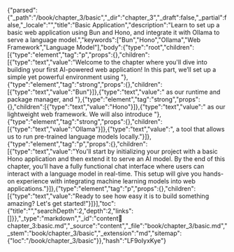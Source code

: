{"parsed":{"_path":"/book/chapter_3/basic","_dir":"chapter_3","_draft":false,"_partial":false,"_locale":"","title":"Basic Application","description":"Learn to set up a basic web application using Bun and Hono, and integrate it with Ollama to serve a language model.","keywords":["Bun","Hono","Ollama","Web Framework","Language Model"],"body":{"type":"root","children":[{"type":"element","tag":"p","props":{},"children":[{"type":"text","value":"Welcome to the chapter where you'll dive into building your first AI-powered web application! In this part, we’ll set up a simple yet powerful environment using "},{"type":"element","tag":"strong","props":{},"children":[{"type":"text","value":"Bun"}]},{"type":"text","value":" as our runtime and package manager, and "},{"type":"element","tag":"strong","props":{},"children":[{"type":"text","value":"Hono"}]},{"type":"text","value":" as our lightweight web framework. We will also introduce "},{"type":"element","tag":"strong","props":{},"children":[{"type":"text","value":"Ollama"}]},{"type":"text","value":", a tool that allows us to run pre-trained language models locally."}]},{"type":"element","tag":"p","props":{},"children":[{"type":"text","value":"You'll start by initializing your project with a basic Hono application and then extend it to serve an AI model. By the end of this chapter, you’ll have a fully functional chat interface where users can interact with a language model in real-time. This setup will give you hands-on experience with integrating machine learning models into web applications."}]},{"type":"element","tag":"p","props":{},"children":[{"type":"text","value":"Ready to see how easy it is to build something amazing? Let's get started!"}]}],"toc":{"title":"","searchDepth":2,"depth":2,"links":[]}},"_type":"markdown","_id":"content:book:chapter_3:basic.md","_source":"content","_file":"book/chapter_3/basic.md","_stem":"book/chapter_3/basic","_extension":"md","sitemap":{"loc":"/book/chapter_3/basic"}},"hash":"LF9oIyxKye"}